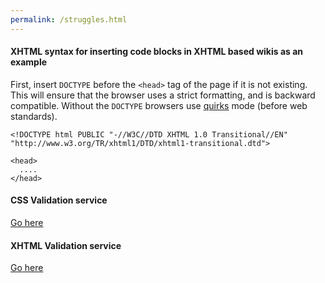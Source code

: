 ```yaml
---
permalink: /struggles.html
---
```


#### XHTML syntax for inserting code blocks in XHTML based wikis as an example

First, insert `DOCTYPE` before the `<head>` tag of the page if it is not existing. This will ensure that the browser uses a strict formatting, and is backward compatible. Without the `DOCTYPE` browsers use [quirks](https://developer.mozilla.org/en-US/docs/Web/HTML/Quirks_Mode_and_Standards_Mode) mode (before web standards).

```xhtml
<!DOCTYPE html PUBLIC "-//W3C//DTD XHTML 1.0 Transitional//EN"
"http://www.w3.org/TR/xhtml1/DTD/xhtml1-transitional.dtd">

<head>
  ....
</head>
```

#### CSS Validation service

[Go here](http://jigsaw.w3.org/css-validator/)

#### XHTML Validation service

[Go here](https://validator.w3.org/)
